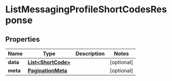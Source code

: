 

# ListMessagingProfileShortCodesResponse


## Properties

| Name | Type | Description | Notes |
|------------ | ------------- | ------------- | -------------|
|**data** | [**List&lt;ShortCode&gt;**](ShortCode.md) |  |  [optional] |
|**meta** | [**PaginationMeta**](PaginationMeta.md) |  |  [optional] |



